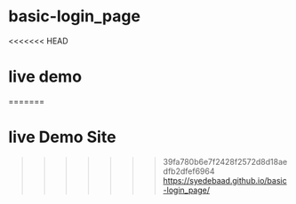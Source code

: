 # basic-login_page
<<<<<<< HEAD

# live demo

=======
# live Demo Site
>>>>>>> 39fa780b6e7f2428f2572d8d18aedfb2dfef6964
https://syedebaad.github.io/basic-login_page/
